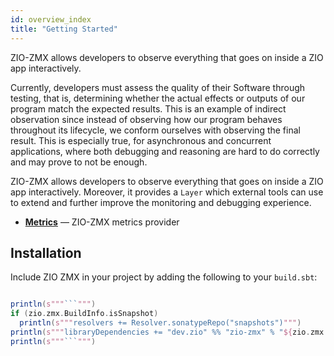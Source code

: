 ```yaml
---
id: overview_index
title: "Getting Started"
---
```


 ZIO-ZMX allows developers to observe everything that goes on inside a ZIO app interactively.

Currently, developers must assess the quality of their Software through testing, that is, determining whether the actual effects or outputs of our program match the expected results. This is an example of indirect observation since instead of observing how our program behaves throughout its lifecycle, we conform ourselves with observing the final result. This is especially true, for asynchronous and concurrent applications, where both debugging and reasoning are hard to do correctly and may prove to not be enough.

ZIO-ZMX allows developers to observe everything that goes on inside a ZIO app interactively. Moreover, it provides a `Layer` which external tools can use to extend and further improve the monitoring and debugging experience.

 - **[Metrics](metrics.md)** — ZIO-ZMX metrics provider

## Installation

Include ZIO ZMX in your project by adding the following to your `build.sbt`:

```scala mdoc:passthrough

println(s"""```""")
if (zio.zmx.BuildInfo.isSnapshot)
  println(s"""resolvers += Resolver.sonatypeRepo("snapshots")""")
println(s"""libraryDependencies += "dev.zio" %% "zio-zmx" % "${zio.zmx.BuildInfo.version}"""")
println(s"""```""")

```

